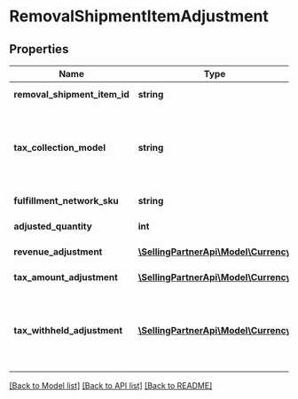 # RemovalShipmentItemAdjustment

## Properties
Name | Type | Description | Notes
------------ | ------------- | ------------- | -------------
**removal_shipment_item_id** | **string** | An identifier for an item in a removal shipment. | [optional] 
**tax_collection_model** | **string** | The tax collection model applied to the item.  Possible values:  * MarketplaceFacilitator - Tax is withheld and remitted to the taxing authority by Amazon on behalf of the seller.  * Standard - Tax is paid to the seller and not remitted to the taxing authority by Amazon. | [optional] 
**fulfillment_network_sku** | **string** | The Amazon fulfillment network SKU for the item. | [optional] 
**adjusted_quantity** | **int** | Adjusted quantity of removal shipmentItemAdjustment items. | [optional] 
**revenue_adjustment** | [**\SellingPartnerApi\Model\Currency**](Currency.md) | The total amount adjusted for disputed items. | [optional] 
**tax_amount_adjustment** | [**\SellingPartnerApi\Model\Currency**](Currency.md) | Adjustment on the Tax collected amount on the adjusted revenue. | [optional] 
**tax_withheld_adjustment** | [**\SellingPartnerApi\Model\Currency**](Currency.md) | Adjustment the tax withheld and remitted to the taxing authority by Amazon on behalf of the seller. If TaxCollectionModel&#x3D;MarketplaceFacilitator, then TaxWithheld&#x3D;TaxAmount (except the TaxWithheld amount is a negative number). Otherwise TaxWithheld&#x3D;0. | [optional] 

[[Back to Model list]](../README.md#documentation-for-models) [[Back to API list]](../README.md#documentation-for-api-endpoints) [[Back to README]](../README.md)


